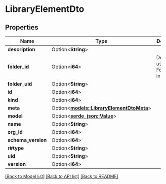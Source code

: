 # LibraryElementDto

## Properties

Name | Type | Description | Notes
------------ | ------------- | ------------- | -------------
**description** | Option<**String**> |  | [optional]
**folder_id** | Option<**i64**> | Deprecated: use FolderUID instead | [optional]
**folder_uid** | Option<**String**> |  | [optional]
**id** | Option<**i64**> |  | [optional]
**kind** | Option<**i64**> |  | [optional]
**meta** | Option<[**models::LibraryElementDtoMeta**](LibraryElementDTOMeta.md)> |  | [optional]
**model** | Option<[**serde_json::Value**](.md)> |  | [optional]
**name** | Option<**String**> |  | [optional]
**org_id** | Option<**i64**> |  | [optional]
**schema_version** | Option<**i64**> |  | [optional]
**r#type** | Option<**String**> |  | [optional]
**uid** | Option<**String**> |  | [optional]
**version** | Option<**i64**> |  | [optional]

[[Back to Model list]](../README.md#documentation-for-models) [[Back to API list]](../README.md#documentation-for-api-endpoints) [[Back to README]](../README.md)


